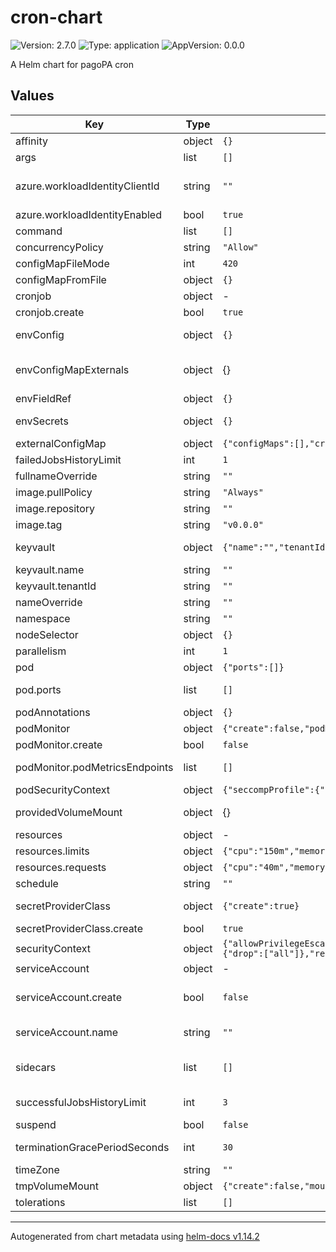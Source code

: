 # cron-chart

![Version: 2.7.0](https://img.shields.io/badge/Version-2.7.0-informational?style=flat-square) ![Type: application](https://img.shields.io/badge/Type-application-informational?style=flat-square) ![AppVersion: 0.0.0](https://img.shields.io/badge/AppVersion-0.0.0-informational?style=flat-square)

A Helm chart for pagoPA cron

## Values

| Key | Type | Default | Description |
|-----|------|---------|-------------|
| affinity | object | `{}` | Pod labels affinity |
| args | list | `[]` | args |
| azure.workloadIdentityClientId | string | `""` | Azure Workload Identity Client ID (e.g. qwerty123-a1aa-1234-xyza-qwerty123) |
| azure.workloadIdentityEnabled | bool | `true` | Enable workload identity |
| command | list | `[]` |  |
| concurrencyPolicy | string | `"Allow"` | cronjob.concurrencyPolicy |
| configMapFileMode | int | `420` | configMapFileMode |
| configMapFromFile | object | `{}` | Configure files to mount as config maps |
| cronjob | object | - | Configure deployment |
| cronjob.create | bool | `true` | create the deployment manifest |
| envConfig | object | `{}` | Environment config to use for the canary container |
| envConfigMapExternals | object | {} | Configure values from config maps external to chart. E.g already present into cluster, see documentation |
| envFieldRef | object | `{}` | Environment config from k8s metadata |
| envSecrets | object | `{}` | Configure secret provider with secrets to mount as environment variables |
| externalConfigMap | object | `{"configMaps":[],"create":false}` | externalConfigMap |
| failedJobsHistoryLimit | int | `1` | cronjob.failedJobsHistoryLimit (number) |
| fullnameOverride | string | `""` | Helm chart fullname override |
| image.pullPolicy | string | `"Always"` | Pull policy to use |
| image.repository | string | `""` | Docker reposity for the container |
| image.tag | string | `"v0.0.0"` | Container TAG |
| keyvault | object | `{"name":"","tenantId":""}` | Configure keyvault to use inside secret prover to load secret directly |
| keyvault.name | string | `""` | Key vault name |
| keyvault.tenantId | string | `""` | Tenant ID |
| nameOverride | string | `""` | Helm chart name override |
| namespace | string | `""` | Namespace in which deploy the cron |
| nodeSelector | object | `{}` | K8s node selectors |
| parallelism | int | `1` | cronjob.parallelism (number) |
| pod | object | `{"ports":[]}` | pod |
| pod.ports | list | `[]` | Which ports use (! this port is used even inside the deployment) |
| podAnnotations | object | `{}` | podAnnotations |
| podMonitor | object | `{"create":false,"podMetricsEndpoints":[]}` | podMonitor |
| podMonitor.create | bool | `false` | Create or not the ingress manifest |
| podMonitor.podMetricsEndpoints | list | `[]` | Which fileshare use (! this name is used even inside the deployment) |
| podSecurityContext | object | `{"seccompProfile":{"type":"RuntimeDefault"}}` | podSecurityContext |
| providedVolumeMount | object | {} | Configure mounted volumes with secrets needed to mount them |
| resources | object | - | POD resources section |
| resources.limits | object | `{"cpu":"150m","memory":"128Mi"}` | limits is mandatory |
| resources.requests | object | `{"cpu":"40m","memory":"96Mi"}` | request is mandatory |
| schedule | string | `""` | schedule "0 0 * * *" |
| secretProviderClass | object | `{"create":true}` | Configure secret provider with secrets to mount as environment variables |
| secretProviderClass.create | bool | `true` | create |
| securityContext | object | `{"allowPrivilegeEscalation":false,"capabilities":{"drop":["all"]},"readOnlyRootFilesystem":true}` | securityContext |
| serviceAccount | object | - | Service account configuration |
| serviceAccount.create | bool | `false` | Create the service account object. If true use this object, otherwise use only the name reference |
| serviceAccount.name | string | `""` | Service account name, this service account already exists |
| sidecars | list | `[]` | Sidecars, each object has exactly the same schema as a Pod, except it does not have an apiVersion or kind |
| successfulJobsHistoryLimit | int | `3` | cronjob.successfulJobsHistoryLimit (number) |
| suspend | bool | `false` |  |
| terminationGracePeriodSeconds | int | `30` | cronjob.terminationGracePeriodSeconds (number) |
| timeZone | string | `""` | "Europe/Rome" |
| tmpVolumeMount | object | `{"create":false,"mountPath":"/tmp","name":"tmp"}` | Configure optional tmp volume to mount |
| tolerations | list | `[]` | Pod taints toleration |

----------------------------------------------
Autogenerated from chart metadata using [helm-docs v1.14.2](https://github.com/norwoodj/helm-docs/releases/v1.14.2)

